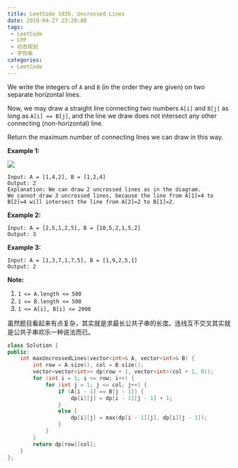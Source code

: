 ```yaml
---
title: LeetCode 1035. Uncrossed Lines
date: 2019-04-27 23:28:08
tags:
 - LeetCode
 - CPP
 - 动态规划
 - 字符串
categories:
 - LeetCode
---
```


We write the integers of `A` and `B` (in the order they are given) on two separate horizontal lines.

Now, we may draw a straight line connecting two numbers `A[i]` and `B[j]` as long as `A[i] == B[j]`, and the line we draw does not intersect any other connecting (non-horizontal) line.

Return the maximum number of connecting lines we can draw in this way.

**Example 1:**

![](https://assets.leetcode.com/uploads/2019/04/26/142.png)

```
Input: A = [1,4,2], B = [1,2,4]
Output: 2
Explanation: We can draw 2 uncrossed lines as in the diagram.
We cannot draw 3 uncrossed lines, because the line from A[1]=4 to B[2]=4 will intersect the line from A[2]=2 to B[1]=2.
```

**Example 2:**

```
Input: A = [2,5,1,2,5], B = [10,5,2,1,5,2]
Output: 3
```

**Example 3:**

```
Input: A = [1,3,7,1,7,5], B = [1,9,2,5,1]
Output: 2
```

**Note:**

1. `1 <= A.length <= 500`
2. `1 <= B.length <= 500`
3. `1 <= A[i], B[i] <= 2000`

<!-- more -->

虽然题目看起来有点复杂，其实就是求最长公共子串的长度。连线互不交叉其实就是公共子串欢乐一种说法而已。

```cpp
class Solution {
public:
    int maxUncrossedLines(vector<int>& A, vector<int>& B) {
        int row = A.size(), col = B.size();
        vector<vector<int>> dp(row + 1, vector<int>(col + 1, 0));
        for (int i = 1; i <= row; i++) {
            for (int j = 1; j <= col; j++) {
                if (A[i - 1] == B[j - 1]) {
                    dp[i][j] = dp[i - 1][j - 1] + 1;
                }
                else {
                    dp[i][j] = max(dp[i - 1][j], dp[i][j - 1]);
                }
            }
        }
        return dp[row][col];
    }
};
```

